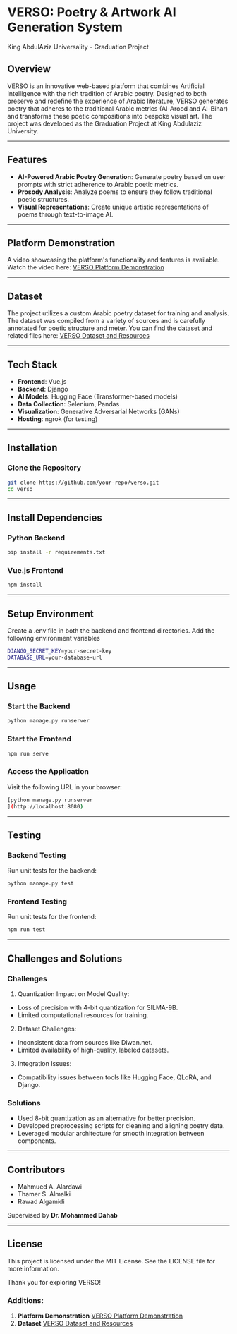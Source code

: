 # VERSO: Poetry & Artwork AI Generation System
 King AbdulAziz Universality - Graduation Project

## Overview
VERSO is an innovative web-based platform that combines Artificial Intelligence with the rich tradition of Arabic poetry. Designed to both preserve and redefine the experience of Arabic literature, VERSO generates poetry that adheres to the traditional Arabic metrics (Al-Arood and Al-Bihar) and transforms these poetic compositions into bespoke visual art. The project was developed as the Graduation Project at King Abdulaziz University.

---

## Features
- **AI-Powered Arabic Poetry Generation**: Generate poetry based on user prompts with strict adherence to Arabic poetic metrics.
- **Prosody Analysis**: Analyze poems to ensure they follow traditional poetic structures.
- **Visual Representations**: Create unique artistic representations of poems through text-to-image AI.

---

## Platform Demonstration
A video showcasing the platform's functionality and features is available. Watch the video here:
[VERSO Platform Demonstration](https://drive.google.com/drive/folders/1inscodaQr3BnO2pMziO6ZPm79E7PBIMS?usp=sharing)

---

## Dataset
The project utilizes a custom Arabic poetry dataset for training and analysis. The dataset was compiled from a variety of sources and is carefully annotated for poetic structure and meter. You can find the dataset and related files here:
[VERSO Dataset and Resources](https://drive.google.com/drive/folders/1inscodaQr3BnO2pMziO6ZPm79E7PBIMS?usp=sharing)

---

## Tech Stack
- **Frontend**: Vue.js
- **Backend**: Django
- **AI Models**: Hugging Face (Transformer-based models)
- **Data Collection**: Selenium, Pandas
- **Visualization**: Generative Adversarial Networks (GANs)
- **Hosting**: ngrok (for testing)

---

## Installation

### Clone the Repository
```bash
git clone https://github.com/your-repo/verso.git
cd verso
```

---

## Install Dependencies

### Python Backend
```bash
pip install -r requirements.txt
```

### Vue.js Frontend
```bash
npm install
```

---

## Setup Environment
Create a .env file in both the backend and frontend directories.
Add the following environment variables
```bash
DJANGO_SECRET_KEY=your-secret-key
DATABASE_URL=your-database-url
```

---

## Usage

### Start the Backend
```bash
python manage.py runserver
```

### Start the Frontend
```bash
npm run serve
```

### Access the Application
Visit the following URL in your browser:
```bash
[python manage.py runserver
](http://localhost:8080)
```

---

## Testing

### Backend Testing
Run unit tests for the backend:
```bash
python manage.py test
```

### Frontend Testing
Run unit tests for the frontend:
```bash
npm run test
```

---

## Challenges and Solutions

### Challenges
1. Quantization Impact on Model Quality:
 - Loss of precision with 4-bit quantization for SILMA-9B.
 - Limited computational resources for training.


2. Dataset Challenges:
 - Inconsistent data from sources like Diwan.net.
 - Limited availability of high-quality, labeled datasets.

   
3. Integration Issues:
 - Compatibility issues between tools like Hugging Face, QLoRA, and Django.

### Solutions
- Used 8-bit quantization as an alternative for better precision.
- Developed preprocessing scripts for cleaning and aligning poetry data.
- Leveraged modular architecture for smooth integration between components.

---

## Contributors
- Mahmued A. Alardawi
- Thamer S. Almalki
- Rawad Algamidi
  
Supervised by **Dr. Mohammed Dahab**

---

## License
This project is licensed under the MIT License. See the LICENSE file for more information.


Thank you for exploring VERSO!

### Additions:
1. **Platform Demonstration** [VERSO Platform Demonstration](https://drive.google.com/drive/folders/1inscodaQr3BnO2pMziO6ZPm79E7PBIMS?usp=sharing)
2. **Dataset** [VERSO Dataset and Resources](https://drive.google.com/drive/folders/1inscodaQr3BnO2pMziO6ZPm79E7PBIMS?usp=sharing)












